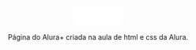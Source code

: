 <section align="center">
    <img src="assets/logo.png" alt="Logo Alura+">
</section>
<p align="center">Página do Alura+ criada na aula de html e css da Alura.<p>
